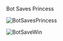 Bot Saves Princess

![BotSavesPrincess](https://github.com/Pratyush-123-p/IAI-HackerRank/assets/136417244/5e4eccfc-bf91-4902-876c-d5c79e9c85b7)


![BotSaveWin](https://github.com/Pratyush-123-p/IAI-HackerRank/assets/136417244/ae5888b3-b81d-41cf-8e98-9eb7fd0c9c46)
